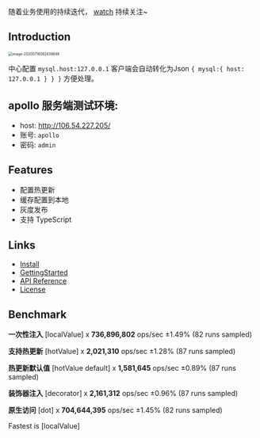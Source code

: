 

随着业务使用的持续迭代， [watch](https://github.com/lvgithub/stick#readme) 持续关注~

## Introduction

<img src="https://tva1.sinaimg.cn/large/007S8ZIlly1ghbnklwk6dj30va0k8teo.jpg" alt="image-20200718092438648" style="zoom:50%;" />



中心配置 `mysql.host:127.0.0.1`  客户端会自动转化为Json `{ mysql:{ host: 127.0.0.1 } } }` 方便处理。

## apollo 服务端测试环境:

* host: http://106.54.227.205/
* 账号: `apollo`
* 密码: `admin`

## Features
* 配置热更新
* 缓存配置到本地
* 灰度发布
* 支持 TypeScript

## Links

* [Install](https://www.npmjs.com/package/@lvgithub/ctrip-apollo-client)
* [GettingStarted](https://github.com/lvgithub/ctrip-apollo-client/blob/master/docs/GettingStarted.md)
* [API  Reference](https://github.com/lvgithub/ctrip-apollo-client/blob/master/docs/API.MD)
* [License](https://github.com/lvgithub/ctrip-apollo-client/blob/master/LICENSE)

## Benchmark
**一次性注入** [localValue] x **736,896,802** ops/sec ±1.49% (82 runs sampled)

**支持热更新** [hotValue] x **2,021,310** ops/sec ±1.28% (87 runs sampled)

**热更新默认值** [hotValue default] x **1,581,645** ops/sec ±0.89% (87 runs sampled)

**装饰器注入**  [decorator] x **2,161,312** ops/sec ±0.96% (87 runs sampled)

**原生访问** [dot] x **704,644,395** ops/sec ±1.45% (82 runs sampled)

Fastest is [localValue]



